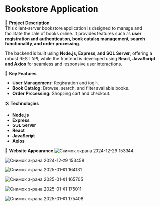 # Bookstore Application

📌 **Project Description**  
This client-server bookstore application is designed to manage and facilitate the sale of books online. It provides features such as **user registration and authentication, book catalog management, search functionality, and order processing**.  

The backend is built using **Node.js, Express, and SQL Server**, offering a robust REST API, while the frontend is developed using **React, JavaScript and Axios** for seamless and responsive user interactions.  

🚀 **Key Features**  
- **User Management:** Registration and login.  
- **Book Catalog:** Browse, search, and filter available books.  
- **Order Processing:** Shopping cart and checkout.  

🛠️ **Technologies**   
- **Node.js**  
- **Express**  
- **SQL Server**  
- **React**
- **JavaScript** 
- **Axios**

🎨 **Website Appearance** 
![Снимок экрана 2024-12-29 153344](https://github.com/user-attachments/assets/45f33442-3efd-48b7-a9af-4f716ef438c9)

![Снимок экрана 2024-12-29 153458](https://github.com/user-attachments/assets/31f05a8f-1a4a-4f3e-9edd-7618c38ddbb0)

![Снимок экрана 2025-01-01 164131](https://github.com/user-attachments/assets/8a1f834e-e4f9-4f0d-be1f-0a5f1d19d42f)

![Снимок экрана 2025-01-01 165705](https://github.com/user-attachments/assets/f1e0a2a6-71c4-4d1e-b960-4d90a6949987)

![Снимок экрана 2025-01-01 175011](https://github.com/user-attachments/assets/a01d3dcf-0b04-4db4-87b8-8ac916c4a82b)

![Снимок экрана 2025-01-01 175408](https://github.com/user-attachments/assets/479134c1-2aec-408d-a3f1-a3680f664d75)
